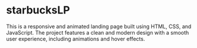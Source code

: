 # starbucksLP
This is a responsive and animated landing page built using HTML, CSS, and JavaScript. The project features a clean and modern design with a smooth user experience, including animations and hover effects.
